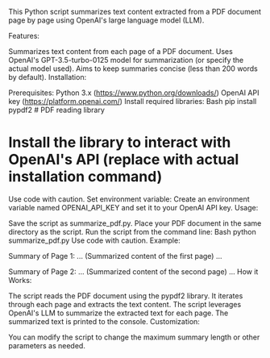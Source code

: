 This Python script summarizes text content extracted from a PDF document page by page using OpenAI's large language model (LLM).

Features:

Summarizes text content from each page of a PDF document.
Uses OpenAI's GPT-3.5-turbo-0125 model for summarization (or specify the actual model used).
Aims to keep summaries concise (less than 200 words by default).
Installation:

Prerequisites:
Python 3.x (https://www.python.org/downloads/)
OpenAI API key (https://platform.openai.com/)
Install required libraries:
Bash
pip install pypdf2  # PDF reading library
# Install the library to interact with OpenAI's API (replace with actual installation command)
Use code with caution.
Set environment variable: Create an environment variable named OPENAI_API_KEY and set it to your OpenAI API key.
Usage:

Save the script as summarize_pdf.py.
Place your PDF document in the same directory as the script.
Run the script from the command line:
Bash
python summarize_pdf.py
Use code with caution.
Example:

Summary of Page 1:
... (Summarized content of the first page) ...

Summary of Page 2:
... (Summarized content of the second page) ...
How it Works:

The script reads the PDF document using the pypdf2 library.
It iterates through each page and extracts the text content.
The script leverages OpenAI's LLM to summarize the extracted text for each page.
The summarized text is printed to the console.
Customization:

You can modify the script to change the maximum summary length or other parameters as needed.
